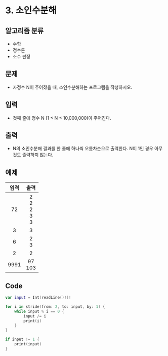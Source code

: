 # 3. 소인수분해
## 알고리즘 분류
* 수학
*  정수론
*  소수 판정

## 문제
* 자정수 N이 주어졌을 때, 소인수분해하는 프로그램을 작성하시오.

## 입력
* 첫째 줄에 정수 N (1 ≤ N ≤ 10,000,000)이 주어진다.

## 출력
* N의 소인수분해 결과를 한 줄에 하나씩 오름차순으로 출력한다. N이 1인 경우 아무것도 출력하지 않는다.

## 예제
|입력|출력|
|:---:|:---:|
|72|2<br>2<br>2<br>3<br>3|
|3|3|
|6|2<br>3|
|2|2|
|9991|97<br>103|
 
## Code
```swift
var input = Int(readLine()!)!

for i in stride(from: 2, to: input, by: 1) {
    while input % i == 0 {
        input /= i
        print(i)
    }
}

if input != 1 {
    print(input)
}
```